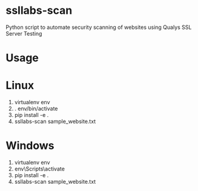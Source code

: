 # ssllabs-scan
Python script to automate security scanning of websites using Qualys SSL Server Testing

# Usage
# Linux
1) virtualenv env
2) . env/bin/activate
3) pip install -e .
4) ssllabs-scan sample_website.txt
# Windows
1) virtualenv env
2) env\Scripts\activate
3) pip install -e .
4) ssllabs-scan sample_website.txt
